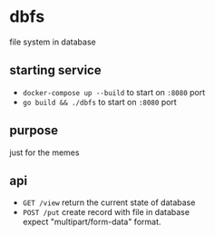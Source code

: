 # dbfs
file system in database

## starting service
- `docker-compose up --build` to start on `:8080` port  
- `go build && ./dbfs` to start on `:8080` port 


## purpose
just for the memes

## api
- `GET /view` return the current state of database
- `POST /put` create record with file in database  
   expect "multipart/form-data" format.
